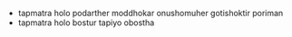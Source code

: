 - tapmatra holo podarther moddhokar onushomuher gotishoktir poriman
- tapmatra holo bostur tapiyo obostha
